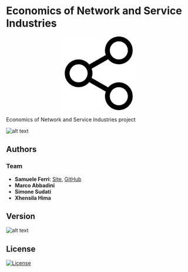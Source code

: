 # Economics of Network and Service Industries

<p align="center">
<img src="https://github.com/samuelexferri/unibg-ers/blob/master/images/network.png" width="200">
</p>

Economics of Network and Service Industries project

![alt text](https://img.shields.io/badge/Language-Italian-infomrmational?style=for-the-badge)

## Authors

### Team

-   **Samuele Ferri**: [Site](https://samuelexferri.com), [GitHub](https://github.com/samuelexferri)
-   **Marco Abbadini**
-   **Simone Sudati**
-   **Xhensila Hima**

## Version

![alt text](https://img.shields.io/badge/Version-0.0.1-blue.svg?style=for-the-badge)

## License

[![License](https://img.shields.io/badge/License-MIT_License-blue.svg?style=for-the-badge)](https://badges.mit-license.org)
